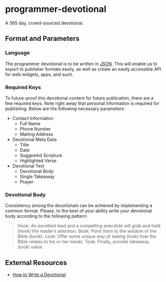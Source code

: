# programmer-devotional
A 365 day, crowd-sourced devotional.
## Format and Parameters
### Language
The programmer devotional is to be written in [JSON](https://www.tutorialspoint.com/json/json_quick_guide.htm). This will enable us to export to publisher formats easily, as well as create an easily accessible API for web widgets, apps, and such.
### Required Keys
To future-proof this devotional content for future publication, there are a few required keys. Note right away that personal information is required for publishing. Below are the following necessary parameters:
* Contact Information
  * Full Name
  * Phone Number
  * Mailing Address
* Devotional Meta Data
  * Title
  * Date
  * Suggested Scripture
  * Highlighted Verse
* Devotional Text
  * Devotional Body
  * Single Takeaway
  * Prayer
### Devotional Body
Consistency among the devotionals can be achieved by implementing a common format. Please, to the best of your ability write your devotional body according to the following pattern:
> Hook: An excellent lead and a compelling anecdote will grab and hold (hook) the reader’s attention.
Book: Point them to the wisdom of the Bible (book).
Look: Offer some unique way of seeing (look) how the Bible relates to his or her needs.
Took: Finally, provide takeaway (took) value.
## External Resources
* [How to Write a Devotional](https://www.jerryjenkins.com/how-to-write-a-devotional/)
